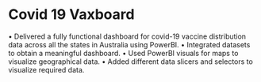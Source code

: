 # Covid 19 Vaxboard

•	Delivered a fully functional dashboard for covid-19 vaccine distribution data across all the states in Australia using PowerBI.
•	Integrated datasets to obtain a meaningful dashboard.
•	Used PowerBI visuals for maps to visualize geographical data.
•	Added different data slicers and selectors to visualize required data.
